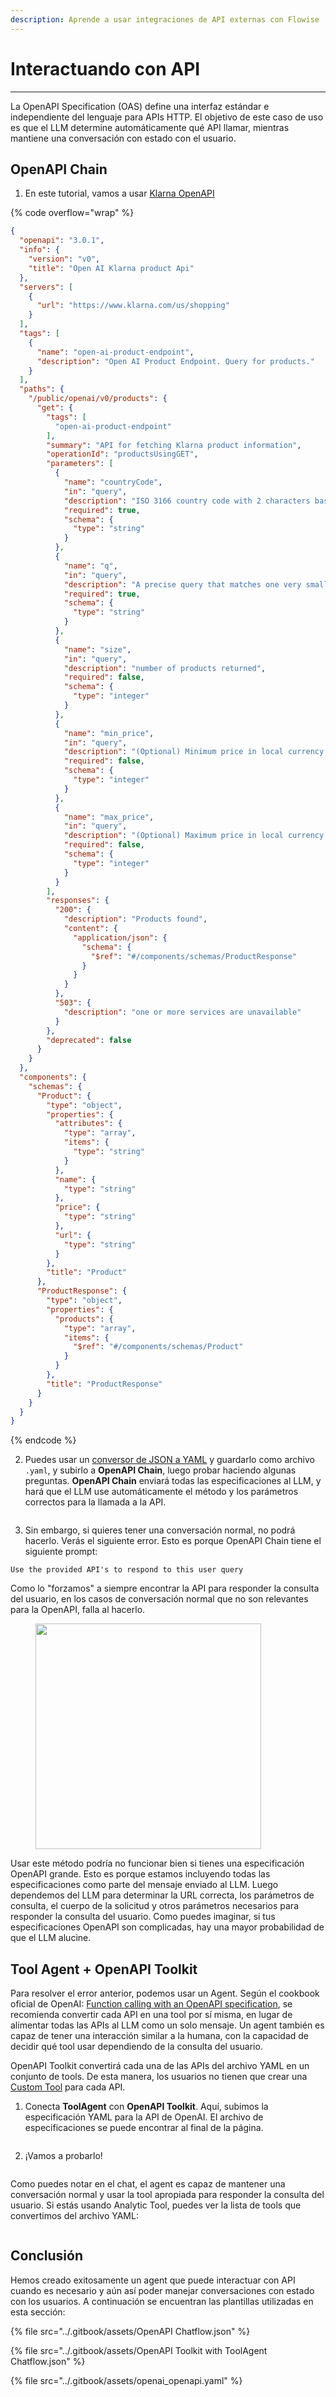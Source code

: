 ```yaml
---
description: Aprende a usar integraciones de API externas con Flowise
---
```


# Interactuando con API

***

La OpenAPI Specification (OAS) define una interfaz estándar e independiente del lenguaje para APIs HTTP. El objetivo de este caso de uso es que el LLM determine automáticamente qué API llamar, mientras mantiene una conversación con estado con el usuario.

## OpenAPI Chain

1. En este tutorial, vamos a usar [Klarna OpenAPI](https://gist.github.com/HenryHengZJ/b60f416c42cb9bcd3160fe797421119a)

{% code overflow="wrap" %}
```json
{
  "openapi": "3.0.1",
  "info": {
    "version": "v0",
    "title": "Open AI Klarna product Api"
  },
  "servers": [
    {
      "url": "https://www.klarna.com/us/shopping"
    }
  ],
  "tags": [
    {
      "name": "open-ai-product-endpoint",
      "description": "Open AI Product Endpoint. Query for products."
    }
  ],
  "paths": {
    "/public/openai/v0/products": {
      "get": {
        "tags": [
          "open-ai-product-endpoint"
        ],
        "summary": "API for fetching Klarna product information",
        "operationId": "productsUsingGET",
        "parameters": [
          {
            "name": "countryCode",
            "in": "query",
            "description": "ISO 3166 country code with 2 characters based on the user location. Currently, only US, GB, DE, SE and DK are supported.",
            "required": true,
            "schema": {
              "type": "string"
            }
          },
          {
            "name": "q",
            "in": "query",
            "description": "A precise query that matches one very small category or product that needs to be searched for to find the products the user is looking for. If the user explicitly stated what they want, use that as a query. The query is as specific as possible to the product name or category mentioned by the user in its singular form, and don't contain any clarifiers like latest, newest, cheapest, budget, premium, expensive or similar. The query is always taken from the latest topic, if there is a new topic a new query is started. If the user speaks another language than English, translate their request into English (example: translate fia med knuff to ludo board game)!",
            "required": true,
            "schema": {
              "type": "string"
            }
          },
          {
            "name": "size",
            "in": "query",
            "description": "number of products returned",
            "required": false,
            "schema": {
              "type": "integer"
            }
          },
          {
            "name": "min_price",
            "in": "query",
            "description": "(Optional) Minimum price in local currency for the product searched for. Either explicitly stated by the user or implicitly inferred from a combination of the user's request and the kind of product searched for.",
            "required": false,
            "schema": {
              "type": "integer"
            }
          },
          {
            "name": "max_price",
            "in": "query",
            "description": "(Optional) Maximum price in local currency for the product searched for. Either explicitly stated by the user or implicitly inferred from a combination of the user's request and the kind of product searched for.",
            "required": false,
            "schema": {
              "type": "integer"
            }
          }
        ],
        "responses": {
          "200": {
            "description": "Products found",
            "content": {
              "application/json": {
                "schema": {
                  "$ref": "#/components/schemas/ProductResponse"
                }
              }
            }
          },
          "503": {
            "description": "one or more services are unavailable"
          }
        },
        "deprecated": false
      }
    }
  },
  "components": {
    "schemas": {
      "Product": {
        "type": "object",
        "properties": {
          "attributes": {
            "type": "array",
            "items": {
              "type": "string"
            }
          },
          "name": {
            "type": "string"
          },
          "price": {
            "type": "string"
          },
          "url": {
            "type": "string"
          }
        },
        "title": "Product"
      },
      "ProductResponse": {
        "type": "object",
        "properties": {
          "products": {
            "type": "array",
            "items": {
              "$ref": "#/components/schemas/Product"
            }
          }
        },
        "title": "ProductResponse"
      }
    }
  }
}
```
{% endcode %}

2. Puedes usar un [conversor de JSON a YAML](https://jsonformatter.org/json-to-yaml) y guardarlo como archivo `.yaml`, y subirlo a **OpenAPI Chain**, luego probar haciendo algunas preguntas. **OpenAPI Chain** enviará todas las especificaciones al LLM, y hará que el LLM use automáticamente el método y los parámetros correctos para la llamada a la API.

<figure><img src="../.gitbook/assets/image (133).png" alt=""><figcaption></figcaption></figure>

3. Sin embargo, si quieres tener una conversación normal, no podrá hacerlo. Verás el siguiente error. Esto es porque OpenAPI Chain tiene el siguiente prompt:

```
Use the provided API's to respond to this user query
```

Como lo "forzamos" a siempre encontrar la API para responder la consulta del usuario, en los casos de conversación normal que no son relevantes para la OpenAPI, falla al hacerlo.

<figure><img src="../.gitbook/assets/image (134).png" alt="" width="361"><figcaption></figcaption></figure>

Usar este método podría no funcionar bien si tienes una especificación OpenAPI grande. Esto es porque estamos incluyendo todas las especificaciones como parte del mensaje enviado al LLM. Luego dependemos del LLM para determinar la URL correcta, los parámetros de consulta, el cuerpo de la solicitud y otros parámetros necesarios para responder la consulta del usuario. Como puedes imaginar, si tus especificaciones OpenAPI son complicadas, hay una mayor probabilidad de que el LLM alucine.

## Tool Agent + OpenAPI Toolkit

Para resolver el error anterior, podemos usar un Agent. Según el cookbook oficial de OpenAI: [Function calling with an OpenAPI specification](https://cookbook.openai.com/examples/function_calling_with_an_openapi_spec), se recomienda convertir cada API en una tool por sí misma, en lugar de alimentar todas las APIs al LLM como un solo mensaje. Un agent también es capaz de tener una interacción similar a la humana, con la capacidad de decidir qué tool usar dependiendo de la consulta del usuario.

OpenAPI Toolkit convertirá cada una de las APIs del archivo YAML en un conjunto de tools. De esta manera, los usuarios no tienen que crear una [Custom Tool](../integrations/langchain/tools/custom-tool.md) para cada API.

1. Conecta **ToolAgent** con **OpenAPI Toolkit**. Aquí, subimos la especificación YAML para la API de OpenAI. El archivo de especificaciones se puede encontrar al final de la página.

<figure><img src="../.gitbook/assets/image (25).png" alt=""><figcaption></figcaption></figure>

2. ¡Vamos a probarlo!

<figure><img src="../.gitbook/assets/image (1) (1) (1) (1) (1) (1).png" alt=""><figcaption></figcaption></figure>

Como puedes notar en el chat, el agent es capaz de mantener una conversación normal y usar la tool apropiada para responder la consulta del usuario. Si estás usando Analytic Tool, puedes ver la lista de tools que convertimos del archivo YAML:

<figure><img src="../.gitbook/assets/image (2) (1) (1) (1) (1).png" alt=""><figcaption></figcaption></figure>

## Conclusión

Hemos creado exitosamente un agent que puede interactuar con API cuando es necesario y aún así poder manejar conversaciones con estado con los usuarios. A continuación se encuentran las plantillas utilizadas en esta sección:

{% file src="../.gitbook/assets/OpenAPI Chatflow.json" %}

{% file src="../.gitbook/assets/OpenAPI Toolkit with ToolAgent Chatflow.json" %}

{% file src="../.gitbook/assets/openai_openapi.yaml" %}

